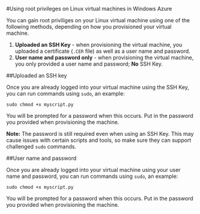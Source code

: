 <properties linkid="manage-linux-common-tasks-user-root-privileges" urlDisplayName="Use root privileges" pageTitle="Use root privileges on Linux virtual machines in Windows Azure" metaKeywords="" metaDescription="Learn how to use root privileges on a Linux virtual machine in Windows Azure." metaCanonical="" disqusComments="1" umbracoNaviHide="1" />

<div chunk="../chunks/linux-left-nav.md" />

#Using root privileges on Linux virtual machines in Windows Azure

You can gain root priviliges on your Linux virtual machine using one of the following methods, depending on how you provisioned your virtual machine.

1. **Uploaded an SSH Key** - when provisioning the virtual machine, you uploaded a certificate (`.CER` file) as well as a user name and password.
2. **User name and password only** - when provisioning the virtual machine, you only provided a user name and password; **No** SSH Key.


##Uploaded an SSH key

Once you are already logged into your virtual machine using the SSH Key, you can run commands using `sudo`, an example:

	sudo chmod +x myscript.py

You will be prompted for a password when this occurs. Put in the password you provided when provisioning the machine.

**Note:** The password is still required even when using an SSH Key. This may cause issues with certain scripts and tools, so make sure they can support challenged `sudo` commands.


##User name and password

Once you are already logged into your virtual machine using your user name and password, you can run commands using `sudo`, an example:

	sudo chmod +x myscript.py

You will be prompted for a password when this occurs. Put in the password you provided when provisioning the machine.